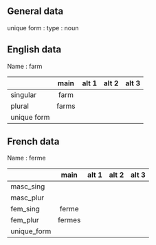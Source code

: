 ## General data

unique form :
type : noun

## English data

Name : farm

|             | main  | alt 1 | alt 2 | alt 3 |
| :---------- | :---: | :---: | :---: | ----- |
| singular    | farm  |       |       |       |
| plural      | farms |       |       |       |
| unique form |       |       |       |       |

## French data

Name : ferme

|             |  main  | alt 1 | alt 2 | alt 3 |
| :---------- | :----: | :---: | :---: | :---: |
| masc_sing   |        |       |       |       |
| masc_plur   |        |       |       |       |
| fem_sing    | ferme  |       |       |       |
| fem_plur    | fermes |       |       |       |
| unique_form |        |       |       |       |


